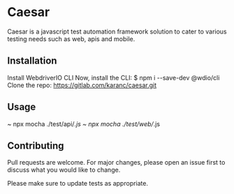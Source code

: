# Caesar

Caesar is a javascript test automation framework solution to cater to various testing needs such as web, apis and mobile.

## Installation
Install WebdriverIO CLI
Now, install the CLI:
$ npm i --save-dev @wdio/cli
Clone the repo:
https://gitlab.com/karanc/caesar.git



## Usage
~ npx mocha ./test/api/*.js
~ npx mocha ./test/web/*.js



## Contributing
Pull requests are welcome. For major changes, please open an issue first to discuss what you would like to change.

Please make sure to update tests as appropriate.

